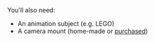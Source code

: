 You'll also need:

- An animation subject (e.g. LEGO)
- A camera mount (home-made or [purchased](http://www.modmypi.com/raspberry-pi/camera/camera-board-360-gooseneck-mount))
